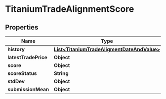 

# TitaniumTradeAlignmentScore


## Properties

| Name | Type | Description | Notes |
|------------ | ------------- | ------------- | -------------|
|**history** | [**List&lt;TitaniumTradeAligmentDateAndValue&gt;**](TitaniumTradeAligmentDateAndValue.md) |  |  [optional] |
|**latestTradePrice** | **Object** |  |  [optional] |
|**score** | **Object** |  |  [optional] |
|**scoreStatus** | **String** |  |  [optional] |
|**stdDev** | **Object** |  |  [optional] |
|**submissionMean** | **Object** |  |  [optional] |



